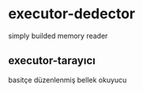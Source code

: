 # executor-dedector
simply builded memory reader

## executor-tarayıcı
basitçe düzenlenmiş bellek okuyucu
